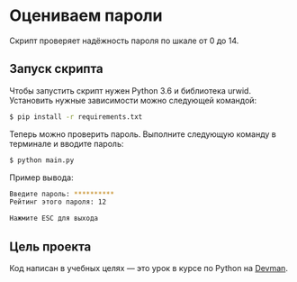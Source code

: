 # Оцениваем пароли

Скрипт проверяет надёжность пароля по шкале от 0 до 14.

## Запуск скрипта

Чтобы запустить скрипт нужен Python 3.6 и библиотека urwid.  
Установить нужные зависимости можно следующей командой:

```bash
$ pip install -r requirements.txt
```
Теперь можно проверить пароль. Выполните следующую команду в терминале и вводите пароль:

```bash
$ python main.py
```
Пример вывода:

```bash
Введите пароль: **********
Рейтинг этого пароля: 12

Нажмите ESC для выхода
```

## Цель проекта

Код написан в учебных целях — это урок в курсе по Python на [Devman](https://dvmn.org).  